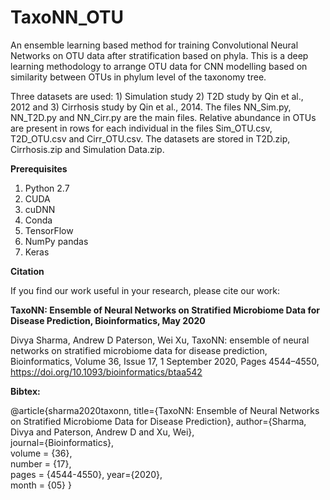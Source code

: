 # TaxoNN_OTU

An ensemble learning based method for training Convolutional Neural Networks on OTU data after stratification based on phyla. This is a deep learning methodology to arrange OTU data for CNN modelling based on similarity between OTUs in phylum level of the taxonomy tree.


Three datasets are used: 1) Simulation study 2) T2D study by Qin et al., 2012 and 3) Cirrhosis study by Qin et al., 2014. The files NN_Sim.py, NN_T2D.py and NN_Cirr.py are the main files. Relative abundance in OTUs are present in rows for each individual in the files Sim_OTU.csv, T2D_OTU.csv and Cirr_OTU.csv. 
The datasets are stored in T2D.zip, Cirrhosis.zip and Simulation Data.zip. 

**Prerequisites**

1.	Python 2.7
2.	CUDA
3.	cuDNN
4.	Conda
5.	TensorFlow 
6.	NumPy pandas 
7.	Keras

**Citation**

If you find our work useful in your research, please cite our work:

**TaxoNN: Ensemble of Neural Networks on Stratified Microbiome Data for Disease Prediction, Bioinformatics, May 2020**

Divya Sharma, Andrew D Paterson, Wei Xu, TaxoNN: ensemble of neural networks on stratified microbiome data for disease prediction, Bioinformatics, Volume 36, Issue 17, 1 September 2020, Pages 4544–4550, https://doi.org/10.1093/bioinformatics/btaa542

**Bibtex:**
 
  @article{sharma2020taxonn,
   title={TaxoNN: Ensemble of Neural Networks on Stratified Microbiome Data for Disease Prediction},
   author={Sharma, Divya and Paterson, Andrew D and Xu, Wei},  
   journal={Bioinformatics},  
   volume = {36},  
   number = {17},  
   pages = {4544-4550}, 
   year={2020},  
   month = {05}
   }
